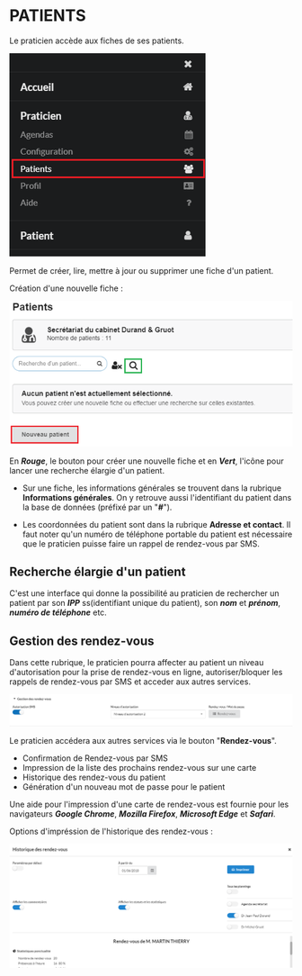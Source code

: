 # PATIENTS

Le praticien accède aux fiches de ses patients.

![Menu patients](images/menu-patients.png)

Permet de créer, lire, mettre à jour ou supprimer une fiche d'un patient.

Création d'une nouvelle fiche : 

![Menu patients](images/nouveau-patient.png)

En **_Rouge_**, le bouton pour créer une nouvelle fiche et en **_Vert_**, l'icône pour lancer une recherche élargie d'un patient.

* Sur une fiche, les informations générales se trouvent dans la rubrique **Informations générales**. On y retrouve aussi l'identifiant du patient dans la base de données (préfixé par un "**_#_**").

* Les coordonnées du patient sont dans la rubrique **Adresse et contact**. Il faut noter qu'un numéro de téléphone portable du patient est nécessaire que le praticien puisse faire un rappel de rendez-vous par SMS.

## Recherche élargie d'un patient

C'est une interface qui donne la possibilité au praticien de rechercher un patient par son **_IPP_** ss(identifiant unique du patient), son **_nom_** et **_prénom_**, **_numéro de téléphone_** etc. 

## Gestion des rendez-vous

Dans cette rubrique, le praticien pourra affecter au patient un niveau d'autorisation pour la prise de rendez-vous en ligne, autoriser/bloquer les rappels de rendez-vous par SMS et acceder aux autres services.

![Gestion des rendez-vous d'un patient](images/gestion-rdv-patients.png)

Le praticien accédera aux autres services via le bouton "**Rendez-vous**".

* Confirmation de Rendez-vous par SMS
* Impression de la liste des prochains rendez-vous sur une carte
* Historique des rendez-vous du patient
* Génération d'un nouveau mot de passe pour le patient

Une aide pour l'impression d'une carte de rendez-vous est fournie pour les navigateurs **_Google Chrome_**, **_Mozilla Firefox_**, **_Microsoft Edge_** et **_Safari_**. 

Options d'impréssion de l'historique des rendez-vous : 

![Historique des rendez-vous d'un patient](images/historique-rdv.png)